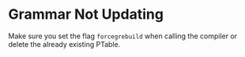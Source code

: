 # Grammar Not Updating

Make sure you set the flag `forcegrebuild` when calling the compiler or delete the already existing PTable.
